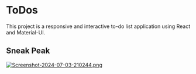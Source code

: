 
# ToDos

  

This project is a responsive and interactive to-do list application using React and Material-UI.
  
  

## Sneak Peak
[![Screenshot-2024-07-03-210244.png](https://i.postimg.cc/cLxd3qS1/Screenshot-2024-07-03-210244.png)](https://postimg.cc/ZCQkkMnX)
